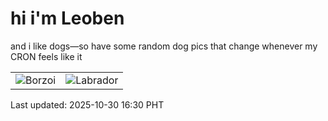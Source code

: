 # hi i'm Leoben

and i like dogs—so have some random dog pics that change whenever my CRON feels like it

|  |  |
|--------|----------|
| ![Borzoi](https://random-dog-vercel.vercel.app/api/random-borzoi?v=1761813037) | ![Labrador](https://random-dog-vercel.vercel.app/api/random-labrador?v=1761813037) |

Last updated: 2025-10-30 16:30 PHT
